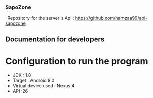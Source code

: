 ### SapoZone
-Repository for the server's Api : https://github.com/hamzaa99/api-sapozone
## Documentation for developers


# Configuration to run the program
- JDK : 1.8
- Target : Android 8.0
- Virtual device used : Nexus 4
- API :26


